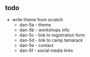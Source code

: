 ## todo
- write theme from scratch
    - dan-5a - theme
    - dan-5b - workshops info
    - dan-5c - link to registration form
    - dan-5d - link to camp tamarack
    - dan-5e - contact
    - dan-5f - social media links
